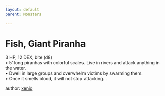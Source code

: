 ```yaml
---
layout: default
parent: Monsters 
   
--- 
```

# Fish, Giant Piranha
3 HP, 12 DEX, bite (d8)  
• 5’ long piranhas with colorful scales.   Live in rivers and attack anything in the water.  
• Dwell in large groups and overwhelm victims by swarming them.  
 • Once it smells blood, it will not stop attacking.  .  




author: [xenio](https://xenioinabottle.blogspot.com/2021/02/classic-monsters-for-cairnito-part-1.html) 


